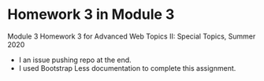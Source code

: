 # Homework 3 in Module 3
Module 3 Homework 3 for Advanced Web Topics II: Special Topics, Summer 2020
- I an issue pushing repo at the end.
- I used Bootstrap Less documentation to complete this assignment.
